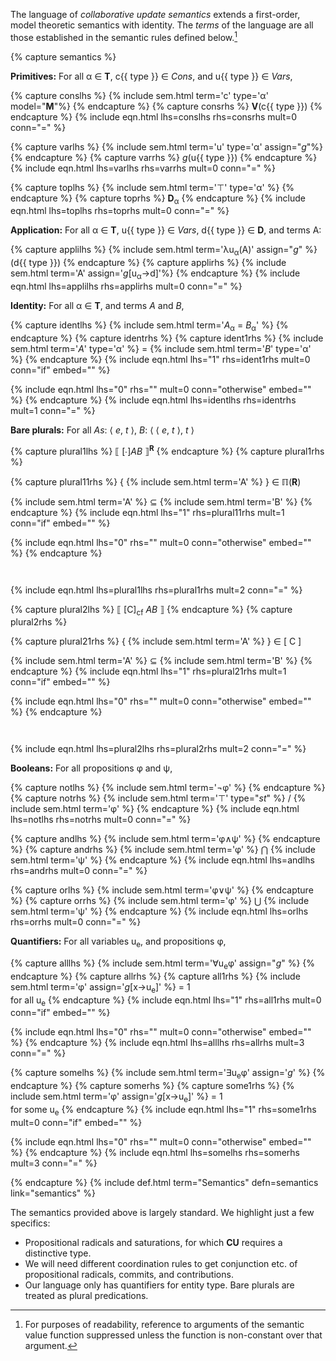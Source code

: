 The language of *collaborative update semantics* extends a first-order, model theoretic semantics with identity. The *terms* of the language are all those established in the semantic rules defined below.[^modelsuppress]

[^modelsuppress]: For purposes of readability, reference to arguments of the semantic value function suppressed unless the function is non-constant over that argument.
  
{% capture semantics %}

**Primitives:** For all &alpha; &isin; **T**, c{{ type }} &isin; *Cons*, and u{{ type }} &isin; *Vars*,

<!-- Cons -->
{% capture conslhs %}
{% include sem.html term='c' type='&alpha;' model="**M**"%}
{% endcapture %}
{% capture consrhs %}
**V**(c{{ type }})
{% endcapture %}
{% include eqn.html lhs=conslhs rhs=consrhs mult=0 conn="=" %}

<!-- Vars -->
{% capture varlhs %}
{% include sem.html term='u' type='&alpha;' assign="*g*"%}
{% endcapture %}
{% capture varrhs %}
*g*(u{{ type }})
{% endcapture %}
{% include eqn.html lhs=varlhs rhs=varrhs mult=0 conn="=" %}

<!-- Top -->
{% capture toplhs %}
{% include sem.html term='&#x22A4;' type='&alpha;' %}
{% endcapture %}
{% capture toprhs %}
**D**<sub>&alpha;</sub>
{% endcapture %}
{% include eqn.html lhs=toplhs rhs=toprhs mult=0 conn="=" %}

**Application:** For all &alpha; &isin; **T**, u{{ type }} &isin; *Vars*, d{{ type }} &isin; **D**, and terms A:

{% capture applilhs %}
{% include sem.html term='&lambda;u<sub>&alpha;</sub>(A)' assign="*g*" %}(d{{ type }})
{% endcapture %}
{% capture applirhs %}
{% include sem.html term='A' assign='*g*[u<sub>&alpha;</sub>&rarr;d]'%} 
{% endcapture %}
{% include eqn.html lhs=applilhs rhs=applirhs mult=0 conn="=" %}

**Identity:** For all &alpha; &isin; **T**, and terms *A* and *B*,

{% capture identlhs %}
{% include sem.html term='*A*<sub>&alpha;</sub> = *B*<sub>&alpha;</sub>' %}
{% endcapture %}
{% capture identrhs %}
{% capture ident1rhs %}
{% include sem.html term='*A*' type='&alpha;' %} = {% include sem.html term='*B*' type='&alpha;' %}
{% endcapture %}
{% include eqn.html lhs="1" rhs=ident1rhs mult=0 conn="if" embed="" %}

{% include eqn.html lhs="0" rhs="" mult=0 conn="otherwise" embed="" %}
{% endcapture %}
{% include eqn.html lhs=identlhs rhs=identrhs mult=1 conn="=" %}

**Bare plurals:** For all *As*: &#x27e8; *e*, *t* &#x27e9;, *B*: &#x27e8; &#x27e8; *e*, *t* &#x27e9;, *t* &#x27e9;

{% capture plural1lhs %}
&#x27e6; [&#x2219;]*AB* &#x27e7;<sup>**R**</sup>
{% endcapture %}
{% capture plural1rhs %}

{% capture plural11rhs %}
{ {% include sem.html term='A' %} } &isin; &#x213f;(**R**)

{% include sem.html term='A' %} &sube; {% include sem.html term='B' %}
{% endcapture %}
{% include eqn.html lhs="1" rhs=plural11rhs mult=1 conn="if" embed="" %}

{% include eqn.html lhs="0" rhs="" mult=0 conn="otherwise" embed="" %}
{% endcapture %}
<div style="padding:1em;"></div>
{% include eqn.html lhs=plural1lhs rhs=plural1rhs mult=2 conn="=" %}

{% capture plural2lhs %}
&#x27e6; [C]<sub>cf</sub> *AB* &#x27e7;
{% endcapture %}
{% capture plural2rhs %}

{% capture plural21rhs %}
{ {% include sem.html term='A' %} } &isin; [ C ]

{% include sem.html term='A' %} &sube; {% include sem.html term='B' %}
{% endcapture %}
{% include eqn.html lhs="1" rhs=plural21rhs mult=1 conn="if" embed="" %}

{% include eqn.html lhs="0" rhs="" mult=0 conn="otherwise" embed="" %}
{% endcapture %}
<div style="padding:1em;"></div>
{% include eqn.html lhs=plural2lhs rhs=plural2rhs mult=2 conn="=" %}

**Booleans:** For all propositions &phi; and &psi;,
<!-- not -->
{% capture notlhs %}
{% include sem.html term='&not;&phi;' %}
{% endcapture %}
{% capture notrhs %}
{% include sem.html term='&#x22A4;' type="*st*" %} / {% include sem.html term='&phi;' %}
{% endcapture %}
{% include eqn.html lhs=notlhs rhs=notrhs mult=0 conn="=" %}
 
<!-- and -->
{% capture andlhs %}
{% include sem.html term='&phi;&and;&psi;' %}
{% endcapture %}
{% capture andrhs %}
{% include sem.html term='&phi;' %} &#x22C2; {% include sem.html term='&psi;' %}
{% endcapture %}
{% include eqn.html lhs=andlhs rhs=andrhs mult=0 conn="=" %}
<!-- or -->
{% capture orlhs %}
{% include sem.html term='&phi;&or;&psi;' %}
{% endcapture %}
{% capture orrhs %}
{% include sem.html term='&phi;' %} &#x22C3; {% include sem.html term='&psi;' %}
{% endcapture %}
{% include eqn.html lhs=orlhs rhs=orrhs mult=0 conn="=" %}
    
**Quantifiers:** For all variables u<sub>e</sub>, and propositions &phi;,

<!-- For all -->
{% capture alllhs %}
{% include sem.html term='&forall;u<sub>e</sub>&phi;' assign="*g*" %}
{% endcapture %}
{% capture allrhs %}
{% capture all1rhs %}
{% include sem.html term='&phi;' assign='*g*[x&rarr;u<sub>e</sub>]' %} = 1 <br />for all u<sub>e</sub>
{% endcapture %}
{% include eqn.html lhs="1" rhs=all1rhs mult=0 conn="if" embed="" %}

{% include eqn.html lhs="0" rhs="" mult=0 conn="otherwise" embed="" %}
{% endcapture %}
{% include eqn.html lhs=alllhs rhs=allrhs mult=3 conn="=" %}

<!-- Some -->
{% capture somelhs %}
{% include sem.html term='&exist;u<sub>e</sub>&phi;' assign='*g*' %}
{% endcapture %}
{% capture somerhs %}
{% capture some1rhs %}
{% include sem.html term='&phi;' assign='*g*[x&rarr;u<sub>e</sub>]' %} = 1 <br />for some u<sub>e</sub>
{% endcapture %}
{% include eqn.html lhs="1" rhs=some1rhs mult=0 conn="if" embed="" %}

{% include eqn.html lhs="0" rhs="" mult=0 conn="otherwise" embed="" %}
{% endcapture %}
{% include eqn.html lhs=somelhs rhs=somerhs mult=3 conn="=" %}

{% endcapture %}
{% include def.html term="Semantics" defn=semantics link="semantics" %}

<!-- Notes -->
The semantics provided above is largely standard. We highlight just a few specifics:
  
+ Propositional radicals and saturations, for which **CU** requires a distinctive type.
+ We will need different coordination rules to get conjunction etc. of propositional radicals, commits, and contributions. 
+ Our language only has quantifiers for entity type. Bare plurals are treated as plural predications.
